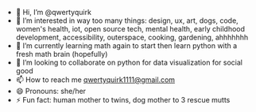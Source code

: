 - 👋 Hi, I’m @qwertyquirk
- 👀 I’m interested in way too many things: design, ux, art, dogs, code, women's health, iot, open source tech, mental health, early childhood development, accessibility, outerspace, cooking, gardening, ahhhhhhh  
- 🌱 I’m currently learning math again to start then learn python with a fresh math brain (hopefully)
- 💞️ I’m looking to collaborate on python for data visualization for social good
- 📫 How to reach me qwertyquirk1111@gmail.com
- 😄 Pronouns: she/her
- ⚡ Fun fact: human mother to twins, dog mother to 3 rescue mutts

<!---
qwertyquirk/qwertyquirk is a ✨ special ✨ repository because its `README.md` (this file) appears on your GitHub profile.
You can click the Preview link to take a look at your changes.
--->
